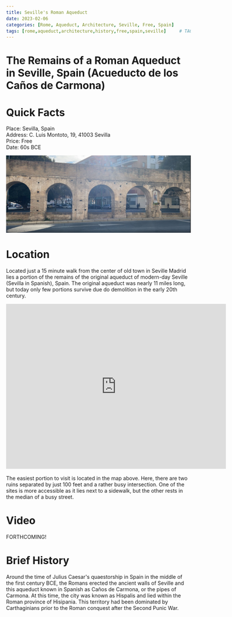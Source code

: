 ```yaml
---
title: Seville's Roman Aqueduct
date: 2023-02-06
categories: [Rome, Aqueduct, Architecture, Seville, Free, Spain]
tags: [rome,aqueduct,architecture,history,free,spain,seville]     # TAG names should always be lowercase
---
```


# The Remains of a Roman Aqueduct in Seville, Spain (Acueducto de los Caños de Carmona)

# Quick Facts

Place: Sevilla, Spain<br>
Address: C. Luis Montoto, 19, 41003 Sevilla<br>
Price: Free<br>
Date: 60s BCE

![img-description](/assets/img/seville/aqueduct1.JPG)

# Location

Located just a 15 minute walk from the center of old town in Seville Madrid lies a portion of the remains of the original aqueduct of modern-day Seville (Sevilla in Spanish), Spain. The original aqueduct was nearly 11 miles long, but today only few portions survive due do demolition in the early 20th century.

<center>
<iframe src="https://www.google.com/maps/embed?pb=!1m18!1m12!1m3!1d3170.0912503095888!2d-5.983508683580432!3d37.38767424210675!2m3!1f0!2f0!3f0!3m2!1i1024!2i768!4f13.1!3m3!1m2!1s0x0%3A0x2e4752672b2b0ebc!2sAcueducto%20de%20los%20Ca%C3%B1os%20de%20Carmona!5e0!3m2!1sen!2ses!4v1675710698491!5m2!1sen!2ses" width="600" height="450" style="border:0;" allowfullscreen="" loading="lazy" referrerpolicy="no-referrer-when-downgrade"></iframe>
</center>

The easiest portion to visit is located in the map above. Here, there are two ruins separated by just 100 feet and a rather busy intersection. One of the sites is more accessible as it lies next to a sidewalk, but the other rests in the median of a busy street.

# Video

FORTHCOMING!

# Brief History

Around the time of Julius Caesar's quaestorship in Spain in the middle of the first century BCE, the Romans erected the ancient walls of Seville and this aqueduct known in Spanish as Caños de Carmona, or the pipes of Carmona. At this time, the city was known as Hispalis and lied within the Roman province of Hisipania. This territory had been dominated by Carthaginians prior to the Roman conquest after the Second Punic War.
